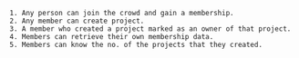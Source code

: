 
    1. Any person can join the crowd and gain a membership.
    2. Any member can create project.
    3. A member who created a project marked as an owner of that project.
    4. Members can retrieve their own membership data.
    5. Members can know the no. of the projects that they created.

